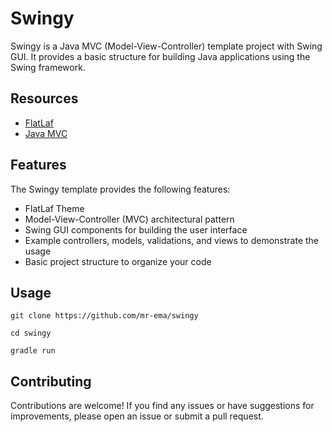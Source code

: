 # Swingy
Swingy is a Java MVC (Model-View-Controller) template project with Swing
GUI. It provides a basic structure for building Java applications using
the Swing framework.

## Resources
- [FlatLaf](https://www.formdev.com/flatlaf)
- [Java MVC](https://github.com/ashiishme/java-swing-mvc)

## Features
The Swingy template provides the following features:

- FlatLaf Theme
- Model-View-Controller (MVC) architectural pattern
- Swing GUI components for building the user interface
- Example controllers, models, validations, and views to demonstrate the usage
- Basic project structure to organize your code

## Usage
```
git clone https://github.com/mr-ema/swingy
```

```
cd swingy
```

```
gradle run
```

## Contributing
Contributions are welcome! If you find any issues or have suggestions for improvements, please open an issue or submit a pull request.
